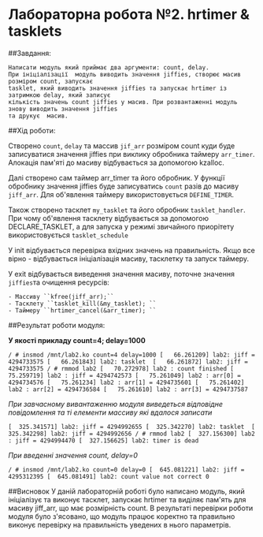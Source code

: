  Лабораторна робота №2. hrtimer & tasklets
 =======================================================
 ##Завдання:
	
	Написати модуль який приймає два аргументи: count, delay.
	При ініціалізації  модуль виводить значення jiffies, створює масив розміром count, запускає 
	tasklet, який виводить значення jiffies та запускає hrtimer із затримкою delay, який записує 
	кількість значень count jiffies у масив. При розвантаженні модуль знову виводить значення jiffies 
	та друкує  масив.

 ##Хід роботи:

 Створено ``count``, ``delay`` та массив ``jif_arr`` розміром count куди буде записуватися значення 
 jiffies при виклику  обробника таймеру ``arr_timer``. Алокація пам'яті до  масиву відбувається за 
 допомогою kzalloc.

 Далі створено сам таймер arr_timer та його обробник. У функції обробнику значення jiffies буде 
 записуватись ``count`` разів до масиву ``jiff_arr``. Для об'явлення таймеру використовується 
 ``DEFINE_TIMER``.

 Також створено тасклет ``my_tasklet`` та його обробник ``tasklet_handler``. При чому об'явлення 
 тасклету відбувається за допомогою DECLARE_TASKLET, а для запуска у режимі звичайного приорітету 
 використовується ``tasklet_schedule``

 У init відбувається перевірка вхідних значень на правильність. Якщо все вірно - відбувається 
 ініціалізація масиву, тасклетку та запуск таймеру.
	
 У exit відбувається виведення значення масиву, поточне значення ``jiffies``та очищення ресурсів:

	- Массиву ``kfree(jiff_arr);``
	- Тасклету ``tasklet_kill(&my_tasklet); ``
	- Таймеру ``hrtimer_cancel(&arr_timer); ``

 ##Результат роботи модуля:

 **У якості прикладу count=4; delay=1000**


 ``/ # insmod /mnt/lab2.ko count=4 delay=1000
 [   66.261209] lab2: jiff = 4294733575
 [   66.261843] lab2: tasklet 
 [   66.261872] lab2: jiff = 4294733575
 / # rmmod lab2
 [   70.272978] lab2 : count finished
 [   75.259719] lab2 : jiff = 4294742573
 [   75.261049] lab2 : arr[0] = 4294734576
 [   75.261234] lab2 : arr[1] = 4294735601
 [   75.261402] lab2 : arr[2] = 4294736584
 [   75.261610] lab2 : arr[3] = 4294737587``


 *При завчасному вивантаженню модуля виведеться відповідне повідомлення та ті елементи массиву які 
 вдалося записати*


 ``[  325.341571] lab2: jiff = 4294992655
 [  325.342270] lab2: tasklet 
 [  325.342298] lab2: jiff = 4294992656
 / # rmmod lab2
 [  327.156300] lab2 : jiff = 4294994470
 [  327.156625] lab2: timer is dead``

 *При введенні значення count, delay=0*

 ``/ # insmod /mnt/lab2.ko count=0 delay=0
 [  645.081221] lab2: jiff = 4295312395
 [  645.081491] lab2: count value not correct 0``

 ##Висновок
 У даній лабораторній роботі було написано модуль, який ініціалізує та виконує 
 тасклет, запускає hrtimer та виділяє пам'ять для масиву jiff_arr, що має розмірність count. 
 В результаті перевірки роботи модуля було з'ясовано, що модуль працює коректно та правильно виконує 
 перевірку на правильність уведених в нього параметрів.